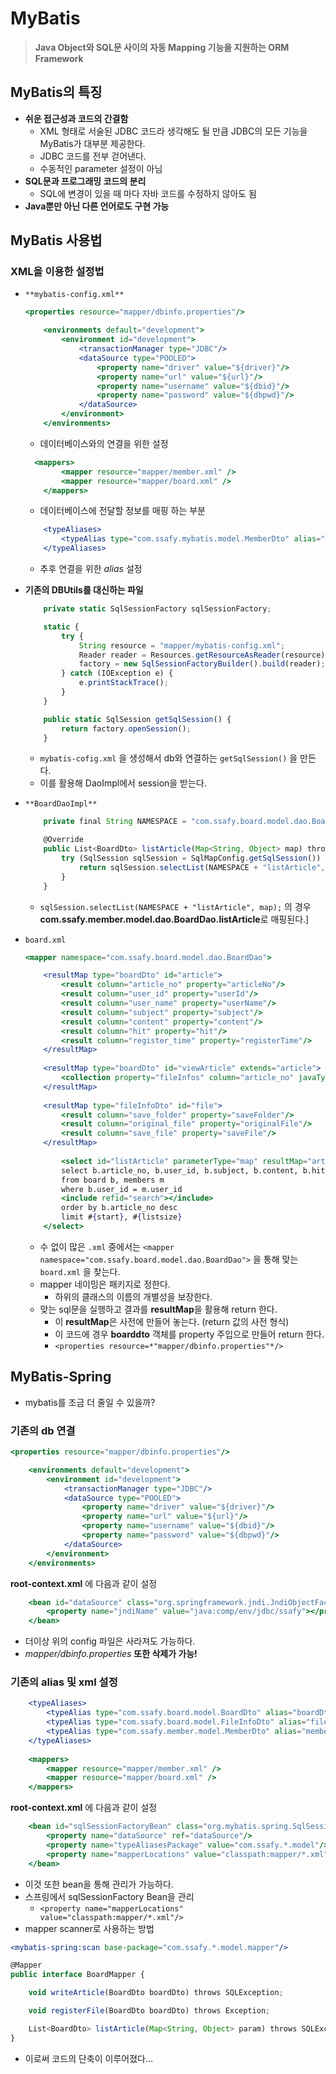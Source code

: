 # MyBatis

> **Java Object와 SQL문 사이의 자동 Mapping 기능을 지원하는 ORM Framework**
> 

## **MyBatis의 특징**

- **쉬운 접근성과 코드의 간결함**
    - XML 형태로 서술된 JDBC 코드라 생각해도 될 만큼 JDBC의 모든 기능을 MyBatis가 대부분 제공한다.
    - JDBC 코드를 전부 걷어낸다.
    - 수동적인 parameter 설정이 아님
- **SQL문과 프로그래밍 코드의 분리**
    - SQL에 변경이 있을 때 마다 자바 코드를 수정하지 않아도 됨
- **Java뿐만 아닌 다른 언어로도 구현 가능**

## **MyBatis 사용법**

### **XML을 이용한 설정법**

- `**mybatis-config.xml**`
    
    ```jsx
    <properties resource="mapper/dbinfo.properties"/>
    
    	<environments default="development">
            <environment id="development">
                <transactionManager type="JDBC"/>
                <dataSource type="POOLED">
                    <property name="driver" value="${driver}"/>
                    <property name="url" value="${url}"/>
                    <property name="username" value="${dbid}"/>
                    <property name="password" value="${dbpwd}"/>
                </dataSource>
            </environment>
        </environments>
    ```
    
    - 데이터베이스와의 연결을 위한 설정
    
    ```jsx
      <mappers>
    		<mapper resource="mapper/member.xml" />
    		<mapper resource="mapper/board.xml" />
    	</mappers>
    ```
    
    - 데이터베이스에 전달할 정보를 매핑 하는 부분
    
    ```jsx
    	<typeAliases>
    		<typeAlias type="com.ssafy.mybatis.model.MemberDto" alias="memberDto" />
    	</typeAliases>
    ```
    
    - 추후 연결을 위한 *alias* 설정

- **기존의 DBUtils를 대신하는 파일**
    
    ```jsx
    	private static SqlSessionFactory sqlSessionFactory;
    
    	static {
    		try {
    			String resource = "mapper/mybatis-config.xml";
    			Reader reader = Resources.getResourceAsReader(resource);
    			factory = new SqlSessionFactoryBuilder().build(reader);
    		} catch (IOException e) {
    			e.printStackTrace();
    		}
    	}
    
    	public static SqlSession getSqlSession() {
    		return factory.openSession();
    	}
    ```
    
    - `mybatis-cofig.xml` 을 생성해서 db와 연결하는 `getSqlSession()` 을 만든다.
    - 이를 활용해 DaoImpl에서 session을 받는다.
- `**BoardDaoImpl**`
    
    ```jsx
    	private final String NAMESPACE = "com.ssafy.board.model.dao.BoardDao.";
    
    	@Override
    	public List<BoardDto> listArticle(Map<String, Object> map) throws SQLException {
    		try (SqlSession sqlSession = SqlMapConfig.getSqlSession()) {
    			return sqlSession.selectList(NAMESPACE + "listArticle", map);
    		}
    	}
    ```
    
    - `sqlSession.selectList(NAMESPACE + "listArticle", map);` 의 경우 **com.ssafy.member.model.dao.BoardDao.listArticle**로 매핑된다.]
    
- `board.xml`
    
    ```jsx
    <mapper namespace="com.ssafy.board.model.dao.BoardDao">
    
    	<resultMap type="boardDto" id="article">
    		<result column="article_no" property="articleNo"/>
    		<result column="user_id" property="userId"/>
    		<result column="user_name" property="userName"/>
    		<result column="subject" property="subject"/>
    		<result column="content" property="content"/>
    		<result column="hit" property="hit"/>
    		<result column="register_time" property="registerTime"/>
    	</resultMap>
    	
    	<resultMap type="boardDto" id="viewArticle" extends="article">
    		<collection property="fileInfos" column="article_no" javaType="list" ofType="fileInfoDto" select="fileInfoList"/>
    	</resultMap>
    	
    	<resultMap type="fileInfoDto" id="file">
    		<result column="save_folder" property="saveFolder"/>
    		<result column="original_file" property="originalFile"/>
    		<result column="save_file" property="saveFile"/>
    	</resultMap>
    	
    		<select id="listArticle" parameterType="map" resultMap="article">
    		select b.article_no, b.user_id, b.subject, b.content, b.hit, b.register_time, m.user_name
    		from board b, members m 
    		where b.user_id = m.user_id
    		<include refid="search"></include>
    		order by b.article_no desc
    		limit #{start}, #{listsize}
    	</select>
    ```
    
    - 수 없이 많은 `.xml` 중에서는 `<mapper namespace="com.ssafy.board.model.dao.BoardDao">` 을 통해 맞는 `board.xml` 을 찾는다.
    - mapper 네이밍은 패키지로 정한다.
        - 하위의 클래스의 이름의 개별성을 보장한다.
    - 맞는 sql문을 실행하고 결과를 **resultMap**을 활용해 return 한다.
        - 이 **resultMap**은 사전에 만들어 놓는다. (return 값의 사전 형식)
        - 이 코드에 경우 **boarddto** 객체를 property 주입으로 만들어 return 한다.
        - `<properties resource=*"mapper/dbinfo.properties"*/>`
    

## MyBatis-Spring

- mybatis를 조금 더 줄일 수 있을까?

### 기존의 db 연결

```jsx
<properties resource="mapper/dbinfo.properties"/>

	<environments default="development">
        <environment id="development">
            <transactionManager type="JDBC"/>
            <dataSource type="POOLED">
                <property name="driver" value="${driver}"/>
                <property name="url" value="${url}"/>
                <property name="username" value="${dbid}"/>
                <property name="password" value="${dbpwd}"/>
            </dataSource>
        </environment>
    </environments>
```

**root-context.xml** 에 다음과 같이 설정

```jsx
	<bean id="dataSource" class="org.springframework.jndi.JndiObjectFactoryBean">
		<property name="jndiName" value="java:comp/env/jdbc/ssafy"></property>
	</bean>
```

- 더이상 위의 config 파일은 사라져도 가능하다.
- *mapper/dbinfo.properties* **또한 삭제가 가능!**

### 기존의 alias 및 xml 설정

```jsx
	<typeAliases>
		<typeAlias type="com.ssafy.board.model.BoardDto" alias="boardDto" />
		<typeAlias type="com.ssafy.board.model.FileInfoDto" alias="fileInfoDto" />
		<typeAlias type="com.ssafy.member.model.MemberDto" alias="memberDto" />
	</typeAliases>
    
    <mappers>
		<mapper resource="mapper/member.xml" />
		<mapper resource="mapper/board.xml" />
	</mappers>
```

**root-context.xml** 에 다음과 같이 설정

```jsx
	<bean id="sqlSessionFactoryBean" class="org.mybatis.spring.SqlSessionFactoryBean">
		<property name="dataSource" ref="dataSource"/>
		<property name="typeAliasesPackage" value="com.ssafy.*.model"/>
		<property name="mapperLocations" value="classpath:mapper/*.xml"/>
	</bean>
```

- 이것 또한 bean을 통해 관리가 가능하다.
- 스프링에서 sqlSessionFactory Bean을 관리
    - `<property name="mapperLocations" value="classpath:mapper/*.xml"/>`
- mapper scanner로 사용하는 방법

```jsx
<mybatis-spring:scan base-package="com.ssafy.*.model.mapper"/>
```

```jsx
@Mapper
public interface BoardMapper {

	void writeArticle(BoardDto boardDto) throws SQLException;

	void registerFile(BoardDto boardDto) throws Exception;

	List<BoardDto> listArticle(Map<String, Object> param) throws SQLException;
}
```

- 이로써 코드의 단축이 이루어졌다…
